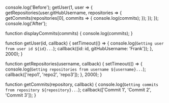 console.log('Before');
getUser(1, user => {
getRepositories(user.gitHubUsername, repositories => {
getCommits(repositories[0], commits => {
console.log(commits);
});
});
});
console.log('After');

function displayCommits(commits) {
console.log(commits);
}

function getUser(id, callback) {
setTimeout(() => {
console.log(`Getting user from user id ${id}...`);
callback({id: id, gitHubUsername: 'Frank'});
}, 2000);
}

function getRepositories(username, callback) {
setTimeout(() => {
console.log(`Getting repositories from username ${username}...`);
callback(['repo1', 'repo2', 'repo3']);
}, 2000);
}

function getCommits(repository, callback) {
console.log(`Getting commits from repository ${repository}...`);
callback(['Commit 1', 'Commit 2', 'Commit 3']);
}